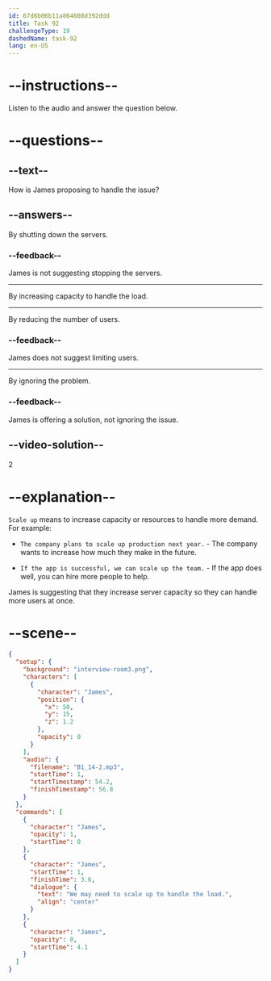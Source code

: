 ```yaml
---
id: 67d6b06b11a864608d392ddd
title: Task 92
challengeType: 19
dashedName: task-92
lang: en-US
---
```


<!-- (audio) James: We may need to scale up to handle the load. -->

# --instructions--

Listen to the audio and answer the question below.

# --questions--

## --text--

How is James proposing to handle the issue?

## --answers--

By shutting down the servers.

### --feedback--

James is not suggesting stopping the servers.

---

By increasing capacity to handle the load.

---

By reducing the number of users.

### --feedback--

James does not suggest limiting users.

---

By ignoring the problem.

### --feedback--

James is offering a solution, not ignoring the issue.

## --video-solution--

2

# --explanation--

`Scale up` means to increase capacity or resources to handle more demand. For example:

- `The company plans to scale up production next year.` - The company wants to increase how much they make in the future.

- `If the app is successful, we can scale up the team.` - If the app does well, you can hire more people to help.

James is suggesting that they increase server capacity so they can handle more users at once.

# --scene--

```json
{
  "setup": {
    "background": "interview-room3.png",
    "characters": [
      {
        "character": "James",
        "position": {
          "x": 50,
          "y": 15,
          "z": 1.2
        },
        "opacity": 0
      }
    ],
    "audio": {
      "filename": "B1_14-2.mp3",
      "startTime": 1,
      "startTimestamp": 54.2,
      "finishTimestamp": 56.8
    }
  },
  "commands": [
    {
      "character": "James",
      "opacity": 1,
      "startTime": 0
    },
    {
      "character": "James",
      "startTime": 1,
      "finishTime": 3.6,
      "dialogue": {
        "text": "We may need to scale up to handle the load.",
        "align": "center"
      }
    },
    {
      "character": "James",
      "opacity": 0,
      "startTime": 4.1
    }
  ]
}
```

